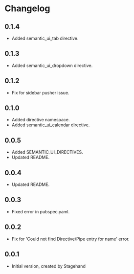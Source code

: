 # Changelog

## 0.1.4

- Added semantic_ui_tab directive.

## 0.1.3

- Added semantic_ui_dropdown directive.

## 0.1.2

- Fix for sidebar pusher issue.

## 0.1.0

- Added directive namespace.
- Added semantic_ui_calendar directive.

## 0.0.5

- Added SEMANTIC_UI_DIRECTIVES.
- Updated README.

## 0.0.4

- Updated README.

## 0.0.3

- Fixed error in pubspec.yaml.

## 0.0.2

- Fix for 'Could not find Directive/Pipe entry for name' error.

## 0.0.1

- Initial version, created by Stagehand

